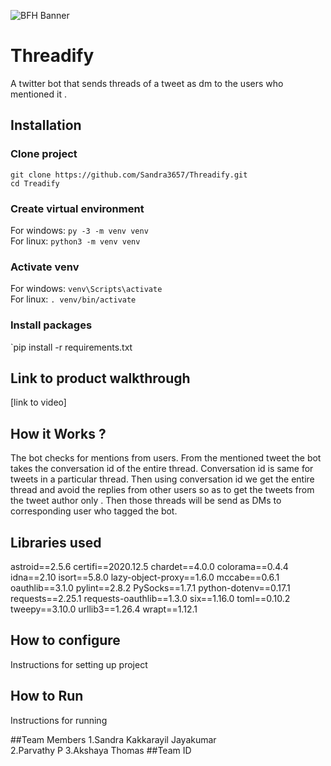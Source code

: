 ![BFH Banner](https://trello-attachments.s3.amazonaws.com/542e9c6316504d5797afbfb9/542e9c6316504d5797afbfc1/39dee8d993841943b5723510ce663233/Frame_19.png)
# Threadify

A twitter bot that sends threads of a tweet as dm to the users who mentioned it .

## Installation

### Clone project

`git clone https://github.com/Sandra3657/Threadify.git`\
`cd Treadify`

### Create virtual environment

For windows: `py -3 -m venv venv` \
For linux: `python3 -m venv venv`

### Activate venv

For windows: `venv\Scripts\activate`\
For linux: `. venv/bin/activate`

### Install packages
`pip install -r requirements.txt

## Link to product walkthrough
[link to video]
## How it Works ?
The bot checks for mentions from users. From the mentioned tweet the bot takes the conversation id of the entire thread. Conversation id is same for tweets in a particular thread. Then using conversation id we get the entire thread and avoid the replies from other users so as to get the tweets from the tweet author only . Then those threads will be send as DMs to corresponding user who tagged the bot.
## Libraries used
astroid==2.5.6
certifi==2020.12.5
chardet==4.0.0
colorama==0.4.4
idna==2.10
isort==5.8.0
lazy-object-proxy==1.6.0
mccabe==0.6.1
oauthlib==3.1.0
pylint==2.8.2
PySocks==1.7.1
python-dotenv==0.17.1
requests==2.25.1
requests-oauthlib==1.3.0
six==1.16.0
toml==0.10.2
tweepy==3.10.0
urllib3==1.26.4
wrapt==1.12.1

## How to configure
Instructions for setting up project

## How to Run
Instructions for running

##Team Members
1.Sandra Kakkarayil Jayakumar  
2.Parvathy P
3.Akshaya Thomas 
##Team ID

